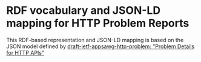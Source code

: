 # RDF vocabulary and JSON-LD mapping for HTTP Problem Reports

This RDF-based representation and JSON-LD mapping is based on the JSON model defined by [draft-ietf-appsawg-http-problem: "Problem Details for HTTP APIs"](http://tools.ietf.org/html/draft-ietf-appsawg-http-problem)
